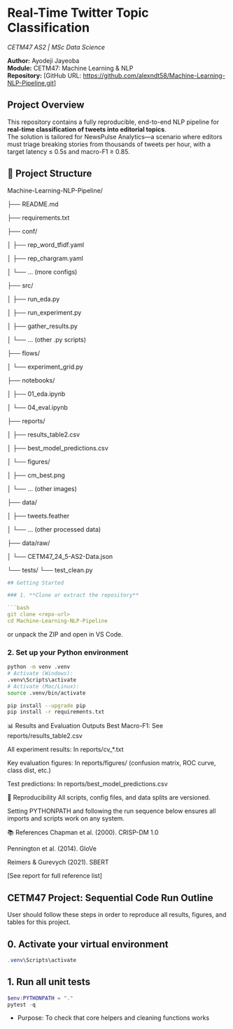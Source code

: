 # Real-Time Twitter Topic Classification  
*CETM47 AS2 | MSc Data Science*

**Author:** Ayodeji Jayeoba   
**Module:** CETM47: Machine Learning & NLP  
**Repository:** [GitHub URL: https://github.com/alexndt58/Machine-Learning-NLP-Pipeline.git]


##  Project Overview

This repository contains a fully reproducible, end-to-end NLP pipeline for **real-time classification of tweets into editorial topics**.  
The solution is tailored for NewsPulse Analytics—a scenario where editors must triage breaking stories from thousands of tweets per hour, with a target latency ≤ 0.5s and macro-F1 ≥ 0.85.


## 📁 Project Structure

Machine-Learning-NLP-Pipeline/

├── README.md            

├── requirements.txt        

├── conf/

│   ├── rep_word_tfidf.yaml

│   ├── rep_chargram.yaml

│   └── ... (more configs)

├── src/

│   ├── run_eda.py

│   ├── run_experiment.py

│   ├── gather_results.py

│   └── ... (other .py scripts)

├── flows/

│   └── experiment_grid.py

├── notebooks/

│   ├── 01_eda.ipynb

│   └── 04_eval.ipynb

├── reports/

│   ├── results_table2.csv

│   ├── best_model_predictions.csv

│   └── figures/

│       ├── cm_best.png

│       └── ... (other images)

├── data/

│   ├── tweets.feather

│   └── ... (other processed data)

├── data/raw/

│   └── CETM47_24_5-AS2-Data.json

└── tests/
    └── test_clean.py


```YAML
## Getting Started

### 1. **Clone or extract the repository**

```bash
git clone <repo-url>
cd Machine-Learning-NLP-Pipeline
```
or unpack the ZIP and open in VS Code.


### 2. Set up your Python environment

```bash
python -m venv .venv
# Activate (Windows):
.venv\Scripts\activate
# Activate (Mac/Linux):
source .venv/bin/activate

pip install --upgrade pip
pip install -r requirements.txt
```


📊 Results and Evaluation Outputs
Best Macro-F1: See reports/results_table2.csv

All experiment results: In reports/cv_*.txt

Key evaluation figures: In reports/figures/ (confusion matrix, ROC curve, class dist, etc.)

Test predictions: In reports/best_model_predictions.csv




🧪 Reproducibility
All scripts, config files, and data splits are versioned.

Setting PYTHONPATH and following the run sequence below ensures all imports and scripts work on any system.




📚 References
Chapman et al. (2000). CRISP-DM 1.0

Pennington et al. (2014). GloVe

Reimers & Gurevych (2021). SBERT

[See report for full reference list]



## CETM47 Project: Sequential Code Run Outline

User should follow these steps in order to reproduce all results, figures, and tables for this project.

## 0. Activate your virtual environment

```powershell
.venv\Scripts\activate

```

## 1. Run all unit tests

```powershell
$env:PYTHONPATH = "."
pytest -q
```
- Purpose: To check that core helpers and cleaning functions works
